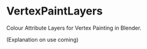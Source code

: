 # VertexPaintLayers

Colour Attribute Layers for Vertex Painting in Blender.


(Explanation on use coming)
